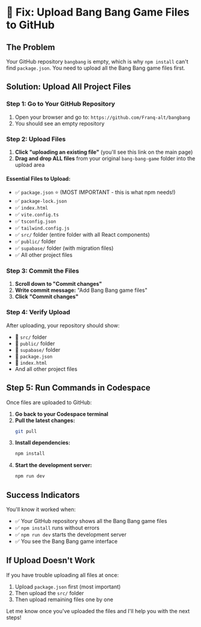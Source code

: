# 🚀 Fix: Upload Bang Bang Game Files to GitHub

## The Problem
Your GitHub repository `bangbang` is empty, which is why `npm install` can't find `package.json`. You need to upload all the Bang Bang game files first.

## Solution: Upload All Project Files

### Step 1: Go to Your GitHub Repository
1. Open your browser and go to: `https://github.com/Franq-alt/bangbang`
2. You should see an empty repository

### Step 2: Upload Files
1. **Click "uploading an existing file"** (you'll see this link on the main page)
2. **Drag and drop ALL files** from your original `bang-bang-game` folder into the upload area

#### Essential Files to Upload:
- ✅ `package.json` ⭐ (MOST IMPORTANT - this is what npm needs!)
- ✅ `package-lock.json`
- ✅ `index.html`
- ✅ `vite.config.ts`
- ✅ `tsconfig.json`
- ✅ `tailwind.config.js`
- ✅ `src/` folder (entire folder with all React components)
- ✅ `public/` folder
- ✅ `supabase/` folder (with migration files)
- ✅ All other project files

### Step 3: Commit the Files
1. **Scroll down to "Commit changes"**
2. **Write commit message:** "Add Bang Bang game files"
3. **Click "Commit changes"**

### Step 4: Verify Upload
After uploading, your repository should show:
- 📁 `src/` folder
- 📁 `public/` folder  
- 📁 `supabase/` folder
- 📄 `package.json`
- 📄 `index.html`
- And all other project files

## Step 5: Run Commands in Codespace

Once files are uploaded to GitHub:

1. **Go back to your Codespace terminal**
2. **Pull the latest changes:**
   ```bash
   git pull
   ```
3. **Install dependencies:**
   ```bash
   npm install
   ```
4. **Start the development server:**
   ```bash
   npm run dev
   ```

## Success Indicators
You'll know it worked when:
- ✅ Your GitHub repository shows all the Bang Bang game files
- ✅ `npm install` runs without errors
- ✅ `npm run dev` starts the development server
- ✅ You see the Bang Bang game interface

## If Upload Doesn't Work
If you have trouble uploading all files at once:
1. Upload `package.json` first (most important)
2. Then upload the `src/` folder
3. Then upload remaining files one by one

Let me know once you've uploaded the files and I'll help you with the next steps!